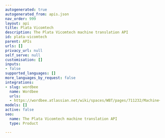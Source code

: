 ```yaml
---
autogenerated: true
autogenerated_from: apis.json
nav_order: 999
layout: api
title: Plata Vicomtech
description: The Plata Vicomtech machine translation API
id: plata-vicomtech
parent: APIs
urls: []
privacy_url: null
self_serve: null
customisation: []
inputs:
- false
supported_languages: []
more_languages_by_request: false
integrations:
- slug: wordbee
  name: Wordbee
  urls:
  - https://wordbee.atlassian.net/wiki/spaces/WBT/pages/711232/Machine+Translation+Settings
models: []
active: false
seo:
  name: The Plata Vicomtech machine translation API
  type: Product

---
```


